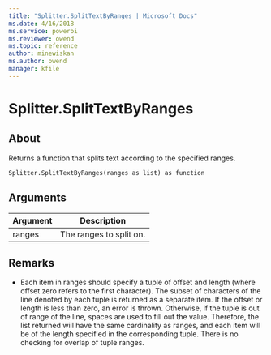 ```yaml
---
title: "Splitter.SplitTextByRanges | Microsoft Docs"
ms.date: 4/16/2018
ms.service: powerbi
ms.reviewer: owend
ms.topic: reference
author: minewiskan
ms.author: owend
manager: kfile
---
```

# Splitter.SplitTextByRanges

  
## About  
Returns a function that splits text according to the specified ranges.  
  
```  
Splitter.SplitTextByRanges(ranges as list) as function  
```  
  
## Arguments  
  
|Argument|Description|  
|------------|---------------|  
|ranges|The ranges to split on.|  
  
## <a name="__toc360789925"></a>Remarks  
  
-   Each item in ranges should specify a tuple of offset and length (where offset zero refers to the first character).  The subset of characters of the line denoted by each tuple is returned as a separate item.  If the offset or length is less than zero, an error is thrown.   Otherwise, if the tuple is out of range of the line, spaces are used to fill out the value.  Therefore, the list returned will have the same cardinality as ranges, and each item will be of the length specified in the corresponding tuple.  There is no checking for overlap of tuple ranges.  
  
